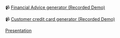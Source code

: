 📹 [Financial Advice generator (Recorded Demo)](https://www.youtube.com/watch?v=KVCC3gBYXZA)

📹 [Customer credit card generator (Recorded Demo)](https://www.youtube.com/watch?v=ZoGcexydSGk)

[Presentation](https://1drv.ms/p/c/ada2a8da62cc258f/EUFtkE4bRbpEgle7mi_-o2gBm7VlaIiNn4799UqYBHCbOQ?e=bPbX8H)
